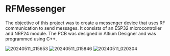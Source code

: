 # RFMessenger
The objective of this project was to create a messenger device that uses RF communication to send messages. It consists of an ESP32 microcontroller and NRF24 module. The PCB was designed in Altium Designer and was programmed using C++. 

![20240511_015653](https://github.com/alcruzr/RFMessenger/assets/87552616/5c9c2601-6848-466b-9d20-5262f33a2e77)
![20240511_015846](https://github.com/alcruzr/RFMessenger/assets/87552616/5e76a207-6aef-42f5-8263-79b5d7d1732f)
![20240511_020304](https://github.com/alcruzr/RFMessenger/assets/87552616/51ce70c6-6a7e-4f61-be75-916302754969)
